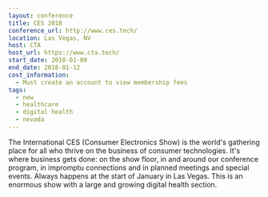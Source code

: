 ```yaml
---
layout: conference
title: CES 2018
conference_url: http://www.ces.tech/
location: Las Vegas, NV
host: CTA
host_url: https://www.cta.tech/
start_date: 2018-01-09
end_date: 2018-01-12
cost_information:
  - Must create an account to view membership fees
tags:
  - new
  - healthcare
  - digital health
  - nevada
---
```


The International CES (Consumer Electronics Show) is the world's gathering place for all who thrive on the business of consumer technologies. It's where business gets done: on the show floor, in and around our conference program, in impromptu connections and in planned meetings and special events. Always happens at the start of January in Las Vegas. This is an enormous show with a large and growing digital health section.
